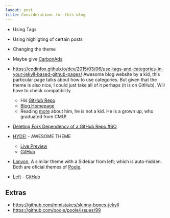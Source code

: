 ```yaml
---
layout: post
title: Considerations for this blog
---
```


* Using Tags
* Using highligting of certain posts
* Changing the theme
* Maybe give [CarbonAds](https://www.carbonads.net/blogs)

* <https://codinfox.github.io/dev/2015/03/06/use-tags-and-categories-in-your-jekyll-based-github-pages/> Awesome blog website by a kid, this particular page talks about how to use categories. But given that the theme is also nice, I could just take all of it perhaps (it is on GitHub). Will have to check compatibility
	* His [GitHub Repo](https://github.com/codinfox/codinfox-lanyon)
	* [Blog Homepage](http://codinfox.github.io/blog/)
	* Reading [more](http://codinfox.github.io/about/) about him, he is not a kid. He is a grown up, who graduated from CMU!
* [Deleting Fork Dependency of a GitHub Repo #SO](https://stackoverflow.com/questions/16052477/delete-fork-dependency-of-a-github-repository)
* [HYDE!](http://hyde.getpoole.com/) - AWESOME THEME
	* [Live Preview](http://hyde.getpoole.com/)
	* [GitHub](https://github.com/poole/hyde)
* [Lanyon](http://lanyon.getpoole.com/), A similar theme with a Sidebar from left; which is auto-hidden. Both are oficial themes of [Poole](http://getpoole.com/).
* [Left](https://zachholman.com/posts/left/) - [GitHub](https://github.com/holman/left)

## Extras
* <https://github.com/mmistakes/skinny-bones-jekyll>
* <https://github.com/poole/poole/issues/99>